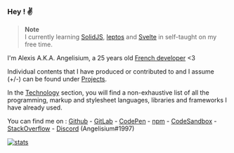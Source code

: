 ### Hey ! ✌️

> **Note**   
> I currently learning [SolidJS][SolidJS], [leptos][leptos] and [Svelte][Svelte]
> in self-taught on my free time.

I'm   Alexis  A.K.A.  Angelisium,  a   25  years   old [French developer][P1] <3

Individual contents  that I have  produced or contributed  to and I assume (+/-)
can be found under [Projects][P4].

In the [Technology][P5] section, you will  find a non-exhaustive list of all the
programming, markup  and stylesheet  languages, libraries  and frameworks I have
already used.

You can find me on : [Github][S1]  -  [GitLab][S2] - [CodePen][S3] - [npm][S4] -
[CodeSandbox][S5] - [StackOverflow][S6] - [Discord][S7] (Angelisium#1997)

[![stats][GitHubReadmeStats]][S1]

<!-----------------------------------------------------------------------------
 ! Page links                                                                 -
 !----------------------------------------------------------------------------->
[P1]: /page/developer.md
[P2]: /page/ethical-hacker.md
[P3]: /page/reverse-engineer.md
[P4]: /page/projects.md
[P5]: /page/technology.md

<!-----------------------------------------------------------------------------
 ! Social media links                                                         -
 !----------------------------------------------------------------------------->
[S1]: https://github.com/Angelisium
[S2]: https://gitlab.com/Angelisium
[S3]: https://codepen.io/angelisium
[S4]: https://www.npmjs.com/~angelisium
[S5]: https://codesandbox.io/u/Angelisium
[S6]: https://stackoverflow.com/users/14490630/angelisium
[S7]: https://discord.gg/W9FTvaPD8b

<!-----------------------------------------------------------------------------
 ! Other links :                                                              -
 !----------------------------------------------------------------------------->
[SolidJS]: https://www.solidjs.com/
[leptos]: https://github.com/gbj/leptos
[Svelte]: https://svelte.dev/

[GitHubReadmeStats]: https://github-readme-stats.vercel.app/api?username=Angelisium&&hide_title=true&include_all_commits=true&count_private=true&show_icons=true&theme=transparent
